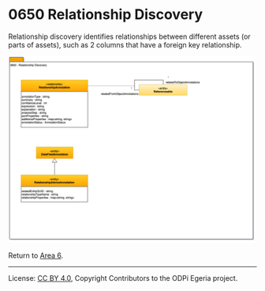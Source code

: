 <!-- SPDX-License-Identifier: CC-BY-4.0 -->
<!-- Copyright Contributors to the ODPi Egeria project. -->

# 0650 Relationship Discovery

Relationship discovery identifies relationships between
different assets (or parts of assets), such as 2 columns that have a foreign key relationship.

![UML](0650-Relationship-Discovery.png#pagewidth)

Return to [Area 6](Area-6-models.md).

----
License: [CC BY 4.0](https://creativecommons.org/licenses/by/4.0/),
Copyright Contributors to the ODPi Egeria project.